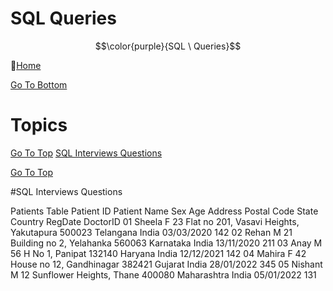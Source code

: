 # SQL Queries

$$\color{purple}{SQL \ Queries}$$

:link:[Home](all-file-links.md)     




<a name="top"></a>
 [Go To Bottom](#bottom)
 
 
# Topics

   [Go To Top](#top)
   [SQL Interviews Questions](#sql_interviews_questions)







[Go To Top](#top)
<a name="sql_interviews_questions"></a>
         
#SQL Interviews Questions
         
Patients Table
Patient ID	Patient Name	Sex	Age	Address	Postal Code	State	Country	RegDate	DoctorID
01	Sheela	F	23	Flat no 201, Vasavi Heights, Yakutapura 	500023	Telangana	India	03/03/2020	142
02	Rehan	M	21	Building no 2, Yelahanka	560063	Karnataka	India	13/11/2020	211
03	Anay	M	56	H No 1, Panipat	132140	Haryana	India	12/12/2021	142
04	Mahira	F	42	House no 12, Gandhinagar	382421	Gujarat	India	28/01/2022	345
05	Nishant	M	12	Sunflower Heights, Thane	400080	Maharashtra	India	05/01/2022	131























<a name="bottom"></a>
